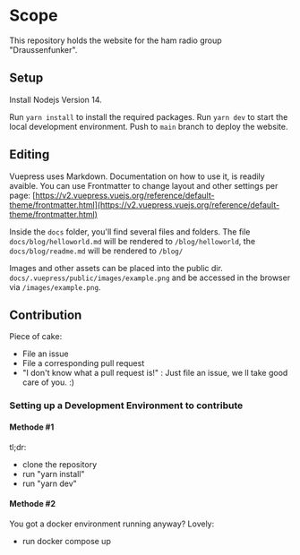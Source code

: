 # Scope

This repository holds the website for the ham radio group "Draussenfunker".

## Setup
Install Nodejs Version 14.

Run `yarn install` to install the required packages.
Run `yarn dev` to start the local development environment.
Push to `main` branch to deploy the website.

## Editing

Vuepress uses Markdown. Documentation on how to use it, is readily avaible.
You can use Frontmatter to change layout and other settings per page: [https://v2.vuepress.vuejs.org/reference/default-theme/frontmatter.html](https://v2.vuepress.vuejs.org/reference/default-theme/frontmatter.html)

Inside the `docs` folder, you'll find several files and folders.
The file `docs/blog/helloworld.md` will be rendered to `/blog/helloworld`, the `docs/blog/readme.md` will be rendered to `/blog/`

Images and other assets can be placed into the public dir. `docs/.vuepress/public/images/example.png` and be accessed in the browser via `/images/example.png`.

## Contribution
Piece of cake:
- File an issue
- File a corresponding pull request
- "I don't know what a pull request is!" : Just file an issue, we ll take good care of you. :)

### Setting up a Development Environment to contribute

#### Methode #1
tl;dr:
- clone the repository
- run "yarn install"
- run "yarn dev"

#### Methode #2 
You got a docker environment running anyway? Lovely:
- run docker compose up

